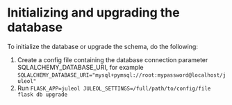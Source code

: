 # Initializing and upgrading the database

To initialize the database or upgrade the schema, do the following:
1. Create a config file containing the database connection parameter SQLALCHEMY_DATABASE_URI, for example ```SQLALCHEMY_DATABASE_URI="mysql+pymsql://root:mypassword@localhost/juleol"```
2. Run ```FLASK_APP=juleol JULEOL_SETTINGS=/full/path/to/config/file flask db upgrade```
